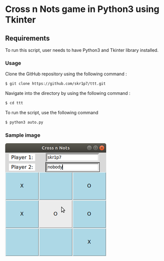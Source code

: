 # Cross n Nots game in Python3 using Tkinter

## Requirements

To run this script, user needs to have Python3 and Tkinter library installed.

### Usage

Clone the GitHub repository using the following command :

```bash
$ git clone https://github.com/skr1p7/ttt.git
```

Navigate into the directory by using the following command :
```bash
$ cd ttt
```

To run the script, use the following command 

```bash
$ python3 auto.py
```

### Sample image 
![image](sample.png)
